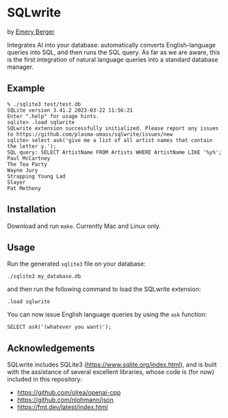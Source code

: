 # SQLwrite

by [Emery Berger](https://emeryberger.com)

Integrates AI into your database: automatically converts
English-language queries into SQL, and then runs the SQL query.  As
far as we are aware, this is the first integration of natural language
queries into a standard database manager.


## Example

```
% ./sqlite3 test/test.db
SQLite version 3.41.2 2023-03-22 11:56:21
Enter ".help" for usage hints.
sqlite> .load sqlwrite
SQLwrite extension successfully initialized. Please report any issues to https://github.com/plasma-umass/sqlwrite/issues/new
sqlite> select ask('give me a list of all artist names that contain the letter y.');
SQL query: SELECT ArtistName FROM Artists WHERE ArtistName LIKE '%y%';
Paul McCartney
The Tea Party
Wayne Jury
Strapping Young Lad
Slayer
Pat Metheny
```

## Installation

Download and run `make`. Currently Mac and Linux only.

## Usage

Run the generated `sqlite3` file on your database:

```
./sqlite3 my_database.db
```

and then run the following command to load the SQLwrite extension:

```
.load sqlwrite
```

You can now issue English language queries by using the `ask` function:

```
SELECT ask('(whatever you want)');
```

## Acknowledgements

SQLwrite includes SQLite3 (https://www.sqlite.org/index.html), and is
built with the assistance of several excellent libraries, whose code
is (for now) included in this repository:

* https://github.com/olrea/openai-cpp
* https://github.com/nlohmann/json
* https://fmt.dev/latest/index.html

